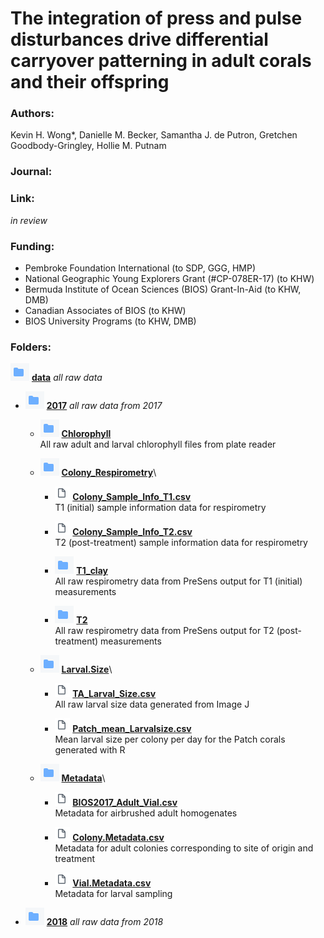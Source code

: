# The integration of press and pulse disturbances drive differential carryover patterning in adult corals and their offspring


### Authors:
Kevin H. Wong*, Danielle M. Becker, Samantha J. de Putron, Gretchen Goodbody-Gringley, Hollie M. Putnam

### Journal:

### Link:
*in review*

### Funding:
* Pembroke Foundation International (to SDP, GGG, HMP)
* National Geographic Young Explorers Grant (#CP-078ER-17) (to KHW)
* Bermuda Institute of Ocean Sciences (BIOS) Grant-In-Aid (to KHW, DMB)
* Canadian Associates of BIOS (to KHW)
* BIOS University Programs (to KHW, DMB)

### Folders:

![data.folder](https://github.com/kevinhwong1/Thermal_Transplant_2017-2018/blob/master/images/folder.png "Data Folder Logo") [**data**](https://github.com/kevinhwong1/Thermal_Transplant_2017-2018/tree/master/data) *all raw data*

- ![2017.folder](https://github.com/kevinhwong1/Thermal_Transplant_2017-2018/blob/master/images/folder.png "Data Folder Logo") [**2017**](https://github.com/kevinhwong1/Thermal_Transplant_2017-2018/tree/master/data/2017) *all raw data from 2017*

  - ![2017.folder](https://github.com/kevinhwong1/Thermal_Transplant_2017-2018/blob/master/images/folder.png "Data Folder Logo") [**Chlorophyll**](https://github.com/kevinhwong1/Thermal_Transplant_2017-2018/tree/master/data/2017/Chlorophyll)\
  All raw adult and larval chlorophyll files from plate reader

  - ![2017.folder](https://github.com/kevinhwong1/Thermal_Transplant_2017-2018/blob/master/images/folder.png "Data Folder Logo") [**Colony_Respirometry**](https://github.com/kevinhwong1/Thermal_Transplant_2017-2018/tree/master/data/2017/Colony_Respirometry)\

    - ![2017.file](https://github.com/kevinhwong1/Thermal_Transplant_2017-2018/blob/master/images/file.png "Data File Logo") [**Colony_Sample_Info_T1.csv**](https://github.com/kevinhwong1/Thermal_Transplant_2017-2018/blob/master/data/2017/Colony_Respirometry/Colony_Sample_Info_T1.csv)\
  T1 (initial) sample information data for respirometry

    - ![2017.file](https://github.com/kevinhwong1/Thermal_Transplant_2017-2018/blob/master/images/file.png "Data File Logo") [**Colony_Sample_Info_T2.csv**](https://github.com/kevinhwong1/Thermal_Transplant_2017-2018/blob/master/data/2017/Colony_Respirometry/Colony_Sample_Info_T1.csv)\
    T2 (post-treatment) sample information data for respirometry

    - ![2017.folder](https://github.com/kevinhwong1/Thermal_Transplant_2017-2018/blob/master/images/folder.png "Data Folder Logo") [**T1_clay**](https://github.com/kevinhwong1/Thermal_Transplant_2017-2018/tree/master/data/2017/Colony_Respirometry/T1_clay)\
    All raw respirometry data from PreSens output for T1 (initial) measurements

    - ![2017.folder](https://github.com/kevinhwong1/Thermal_Transplant_2017-2018/blob/master/images/folder.png "Data Folder Logo") [**T2**](https://github.com/kevinhwong1/Thermal_Transplant_2017-2018/tree/master/data/2017/Colony_Respirometry/T2)\
    All raw respirometry data from PreSens output for T2 (post-treatment) measurements

  - ![2017.folder](https://github.com/kevinhwong1/Thermal_Transplant_2017-2018/blob/master/images/folder.png "Data Folder Logo") [**Larval.Size**](https://github.com/kevinhwong1/Thermal_Transplant_2017-2018/tree/master/data/2017/Larval.Size)\

    - ![2017.file](https://github.com/kevinhwong1/Thermal_Transplant_2017-2018/blob/master/images/file.png "Data File Logo") [**TA_Larval_Size.csv**](https://github.com/kevinhwong1/Thermal_Transplant_2017-2018/blob/master/data/2017/Larval.Size/TA_Larval_Size.csv)\
  All raw larval size data generated from Image J

    - ![2017.file](https://github.com/kevinhwong1/Thermal_Transplant_2017-2018/blob/master/images/file.png "Data File Logo") [**Patch_mean_Larvalsize.csv**](https://github.com/kevinhwong1/Thermal_Transplant_2017-2018/blob/master/data/2017/Larval.Size/Patch_mean_Larvalsize.csv)\
Mean larval size per colony per day for the Patch corals generated with R

  - ![2017.folder](https://github.com/kevinhwong1/Thermal_Transplant_2017-2018/blob/master/images/folder.png "Data Folder Logo") [**Metadata**](https://github.com/kevinhwong1/Thermal_Transplant_2017-2018/tree/master/data/2017/Metadata)\

    - ![2017.file](https://github.com/kevinhwong1/Thermal_Transplant_2017-2018/blob/master/images/file.png "Data File Logo") [**BIOS2017_Adult_Vial.csv**](https://github.com/kevinhwong1/Thermal_Transplant_2017-2018/blob/master/data/2017/Metadata/BIOS2017_Adult_Vial.csv)\
Metadata for airbrushed adult homogenates

    - ![2017.file](https://github.com/kevinhwong1/Thermal_Transplant_2017-2018/blob/master/images/file.png "Data File Logo") [**Colony.Metadata.csv**](https://github.com/kevinhwong1/Thermal_Transplant_2017-2018/blob/master/data/2017/Metadata/Colony.Metadata.csv)\
Metadata for adult colonies corresponding to site of origin and treatment

    - ![2017.file](https://github.com/kevinhwong1/Thermal_Transplant_2017-2018/blob/master/images/file.png "Data File Logo") [**Vial.Metadata.csv**](https://github.com/kevinhwong1/Thermal_Transplant_2017-2018/blob/master/data/2017/Metadata/Vial.Metadata.csv)\
Metadata for larval sampling


- ![2018.folder](https://github.com/kevinhwong1/Thermal_Transplant_2017-2018/blob/master/images/folder.png "Data Folder Logo") [**2018**](https://github.com/kevinhwong1/Thermal_Transplant_2017-2018/tree/master/data/2018) *all raw data from 2018*
